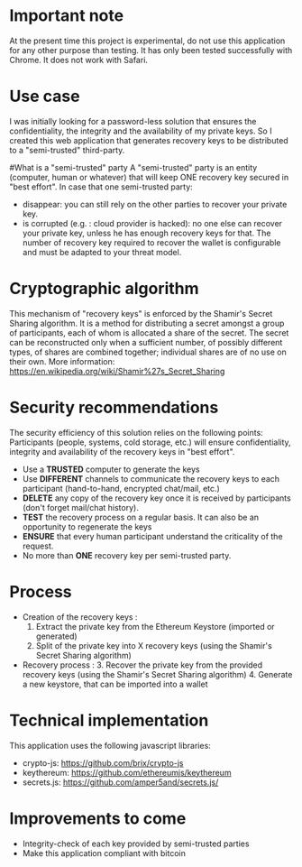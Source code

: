 # Important note
At the present time this project is experimental, do not use this application for any other purpose than testing. It has only been tested successfully with Chrome. It does not work with Safari.

# Use case
I was initially looking for a password-less solution that ensures the confidentiality, the integrity and the availability of my private keys. So I created this web application that generates recovery keys to be distributed to a "semi-trusted" third-party.

#What is a "semi-trusted" party
A "semi-trusted" party is an entity (computer, human or whatever) that will keep ONE recovery key secured in "best effort". In case that one semi-trusted party:
* disappear: you can still rely on the other parties to recover your private key.
* is corrupted (e.g. : cloud provider is hacked): no one else can recover your private key, unless he has enough recovery keys for that.
The number of recovery key required to recover the wallet is configurable and must be adapted to your threat model.

# Cryptographic algorithm
This mechanism of "recovery keys" is enforced by the Shamir's Secret Sharing algorithm. It is a method for distributing a secret amongst a group of participants, each of whom is allocated a share of the secret. The secret can be reconstructed only when a sufficient number, of possibly different types, of shares are combined together; individual shares are of no use on their own. More information: https://en.wikipedia.org/wiki/Shamir%27s_Secret_Sharing

# Security recommendations
The security efficiency of this solution relies on the following points:
Participants (people, systems, cold storage, etc.) will ensure confidentiality, integrity and availability of the recovery keys in "best effort".
* Use a **TRUSTED** computer to generate the keys
* Use **DIFFERENT** channels to communicate the recovery keys to each participant (hand-to-hand, encrypted chat/mail, etc.)
* **DELETE** any copy of the recovery key once it is received by participants (don't forget mail/chat history).
* **TEST** the recovery process on a regular basis. It can also be an opportunity to regenerate the keys
* **ENSURE** that every human participant understand the criticality of the request.
* No more than **ONE** recovery key per semi-trusted party.

# Process
* Creation of the recovery keys :
  1. Extract the private key from the Ethereum Keystore (imported or generated)
  2. Split of the private key into X recovery keys (using the Shamir's Secret Sharing algorithm)
* Recovery process :
  3. Recover the private key from the provided recovery keys (using the Shamir's Secret Sharing algorithm)
  4. Generate a new keystore, that can be imported into a wallet


# Technical implementation
This application uses the following javascript libraries:
* crypto-js: https://github.com/brix/crypto-js
* keythereum: https://github.com/ethereumjs/keythereum
* secrets.js: https://github.com/amper5and/secrets.js/

# Improvements to come
* Integrity-check of each key provided by semi-trusted parties
* Make this application compliant with bitcoin
